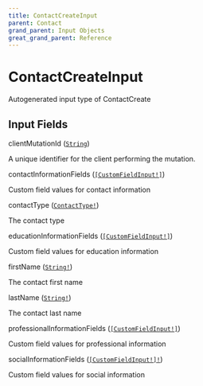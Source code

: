```yaml
---
title: ContactCreateInput
parent: Contact
grand_parent: Input Objects
great_grand_parent: Reference
---
```


<h1>ContactCreateInput</h1>

Autogenerated input type of ContactCreate

<h2>Input Fields</h2>

<div class="field-entry ">
  <span id="client_mutation_id" class="field-name anchored">clientMutationId (<code><a href="/docs/reference/scalar/string">String</a></code>)</span>

  <div class="description-wrapper">
   <p>A unique identifier for the client performing the mutation.</p>

  </div>
</div>

<div class="field-entry ">
  <span id="contact_information_fields" class="field-name anchored">contactInformationFields (<code><a href="/docs/reference/input_object/custom/custom_field_input">[CustomFieldInput!]</a></code>)</span>

  <div class="description-wrapper">
   <p>Custom field values for contact information</p>

  </div>
</div>

<div class="field-entry ">
  <span id="contact_type" class="field-name anchored">contactType (<code><a href="/docs/reference/enum/contact_type">ContactType!</a></code>)</span>

  <div class="description-wrapper">
   <p>The contact type</p>

  </div>
</div>

<div class="field-entry ">
  <span id="education_information_fields" class="field-name anchored">educationInformationFields (<code><a href="/docs/reference/input_object/custom/custom_field_input">[CustomFieldInput!]</a></code>)</span>

  <div class="description-wrapper">
   <p>Custom field values for education information</p>

  </div>
</div>

<div class="field-entry ">
  <span id="first_name" class="field-name anchored">firstName (<code><a href="/docs/reference/scalar/string">String!</a></code>)</span>

  <div class="description-wrapper">
   <p>The contact first name</p>

  </div>
</div>

<div class="field-entry ">
  <span id="last_name" class="field-name anchored">lastName (<code><a href="/docs/reference/scalar/string">String!</a></code>)</span>

  <div class="description-wrapper">
   <p>The contact last name</p>

  </div>
</div>

<div class="field-entry ">
  <span id="professional_information_fields" class="field-name anchored">professionalInformationFields (<code><a href="/docs/reference/input_object/custom/custom_field_input">[CustomFieldInput!]</a></code>)</span>

  <div class="description-wrapper">
   <p>Custom field values for professional information</p>

  </div>
</div>

<div class="field-entry ">
  <span id="social_information_fields" class="field-name anchored">socialInformationFields (<code><a href="/docs/reference/input_object/custom/custom_field_input">[CustomFieldInput!]!</a></code>)</span>

  <div class="description-wrapper">
   <p>Custom field values for social information</p>

  </div>
</div>

